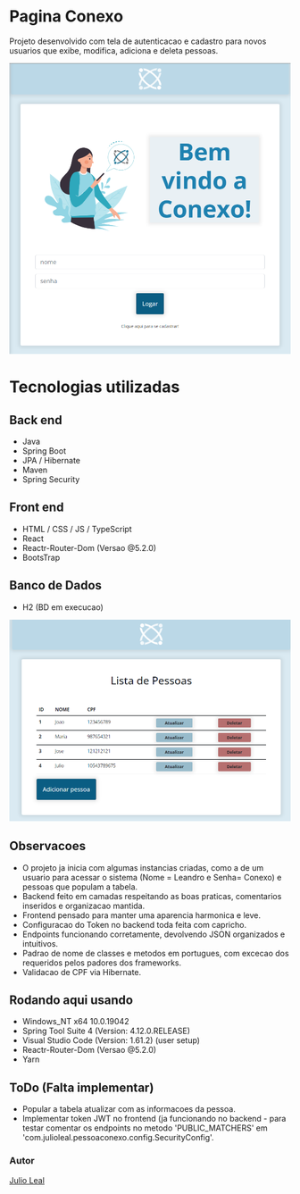 # Pagina Conexo

Projeto desenvolvido com tela de autenticacao e cadastro para novos usuarios que exibe, modifica, adiciona e deleta pessoas.

![Image](https://github.com/juliocfleal/pessoaconexo/blob/master/frontend/web/src/assets/tela.png?raw=true)

# Tecnologias utilizadas
## Back end
- Java
- Spring Boot
- JPA / Hibernate
- Maven
- Spring Security
## Front end
- HTML / CSS / JS / TypeScript
- React
- Reactr-Router-Dom (Versao @5.2.0)
- BootsTrap
## Banco de Dados
- H2 (BD em execucao)

![Image](https://github.com/juliocfleal/pessoaconexo/blob/master/frontend/web/src/assets/tela-lista.png?raw=true)

## Observacoes
- O projeto ja inicia com algumas instancias criadas, como a de um usuario para acessar o sistema (Nome = Leandro e Senha= Conexo) e 
pessoas que populam a tabela.
- Backend feito em camadas respeitando as boas praticas, comentarios inseridos e organizacao mantida.
- Frontend pensado para manter uma aparencia harmonica e leve.
- Configuracao do Token no backend toda feita com capricho.
- Endpoints funcionando corretamente, devolvendo JSON organizados e intuitivos.
- Padrao de nome de classes e metodos em portugues, com excecao dos requeridos pelos padores dos frameworks.
- Validacao de CPF via Hibernate.

## Rodando aqui usando
- Windows_NT x64 10.0.19042
- Spring Tool Suite 4 (Version: 4.12.0.RELEASE)
- Visual Studio Code (Version: 1.61.2) (user setup)
- Reactr-Router-Dom (Versao @5.2.0)
- Yarn

## ToDo (Falta implementar)
- Popular a tabela atualizar com as informacoes da pessoa.
- Implementar token JWT no frontend (ja funcionando no backend - para testar comentar os endpoints no metodo 'PUBLIC_MATCHERS' 
em 'com.julioleal.pessoaconexo.config.SecurityConfig'.


### Autor


[Julio Leal](https://www.linkedin.com/in/julio-cesar-freitas-leal-44226916a/)

 

